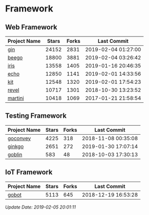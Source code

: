 # Framework

## Web Framework

| Project Name | Stars | Forks | Last Commit |
| ------------ | ----- | ----- | ----------- |
| [gin](https://github.com/gin-gonic/gin) | 24152 | 2831 | 2019-02-04 01:27:00 |
| [beego](https://github.com/astaxie/beego) | 18800 | 3881 | 2019-02-04 03:26:42 |
| [iris](https://github.com/kataras/iris) | 13558 | 1405 | 2019-01-16 20:46:35 |
| [echo](https://github.com/labstack/echo) | 12850 | 1141 | 2019-02-01 14:33:56 |
| [kit](https://github.com/go-kit/kit) | 12548 | 1320 | 2019-02-01 17:54:23 |
| [revel](https://github.com/revel/revel) | 10717 | 1301 | 2018-10-30 13:23:52 |
| [martini](https://github.com/go-martini/martini) | 10418 | 1069 | 2017-01-21 21:58:54 |

## Testing Framework

| Project Name | Stars | Forks | Last Commit |
| ------------ | ----- | ----- | ----------- |
| [goconvey](https://github.com/smartystreets/goconvey) | 4225 | 318 | 2018-11-08 00:35:08 |
| [ginkgo](https://github.com/onsi/ginkgo) | 2651 | 272 | 2019-01-30 17:07:14 |
| [goblin](https://github.com/franela/goblin) | 583 | 48 | 2018-10-03 17:30:13 |

## IoT Framework

| Project Name | Stars | Forks | Last Commit |
| ------------ | ----- | ----- | ----------- |
| [gobot](https://github.com/hybridgroup/gobot) | 5113 | 645 | 2018-12-19 16:53:28 |

*Update Date: 2019-02-05 20:01:11*